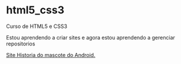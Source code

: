 # html5_css3
 Curso de HTML5 e CSS3

 Estou aprendendo a criar sites e agora estou aprendendo a gerenciar repositorios

 <a href="daniel23github.github.io/desafios/d010b/android.html" target="_blank" rel="external">Site Historia do mascote do Android.<a>
